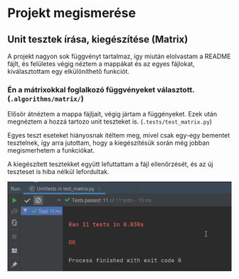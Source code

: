 # Projekt megismerése
## Unit tesztek írása, kiegészítése (Matrix)

A projekt nagyon sok függvényt tartalmaz, így miután elolvastam a README fájlt, és felületes végig néztem a mappákat és az egyes fájlokat, kiválasztottam egy elkülöníthető funkciót.

### Én a mátrixokkal foglalkozó függvényeket választott. (`.algorithms/matrix/`)

Elősör átnéztem a mappa fájljait, végig jártam a függényeket. Ezek után megnéztem a hozzá tartozo unit teszteket is. (`.tests/test_matrix.py`)

Egyes teszt eseteket hiányosnak ítéltem meg, mivel csak egy-egy bementet tesztelnek, így arra jutottam, hogy a kiegészítésük során még jobban megismerhetem a funkciókat. 

A kiegészített tesztekket együtt lefuttattam a fájl ellenőrzését, és az új teszteset is hiba nélkül lefordultak.

![](./images/test_matrix_success.png)

